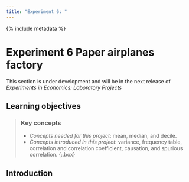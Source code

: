 ```yaml
---
title: "Experiment 6: "
---
```


{% include metadata %}

# **Experiment 6** Paper airplanes factory

This section is under development and will be in the next release of *Experiments in Economics: Laboratory Projects*

## Learning objectives

> ### Key concepts
> 
> - *Concepts needed for this project*: mean, median, and decile.
> - *Concepts introduced in this project*: variance, frequency table, correlation and correlation coefficient, causation, and spurious correlation.
{:.box}


## Introduction